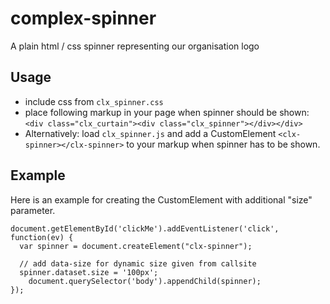 # complex-spinner
A plain html / css spinner representing our organisation logo

## Usage
- include css from `clx_spinner.css`
- place following markup in your page when spinner should be shown: `<div class="clx_curtain"><div class="clx_spinner"></div></div>`
- Alternatively: load `clx_spinner.js` and add a CustomElement `<clx-spinner></clx-spinner>` to your markup when spinner has to be shown.

## Example
Here is an example for creating the CustomElement with additional "size" parameter.
```
document.getElementById('clickMe').addEventListener('click', function(ev) {
  var spinner = document.createElement("clx-spinner");
  
  // add data-size for dynamic size given from callsite
  spinner.dataset.size = '100px';
    document.querySelector('body').appendChild(spinner);
});
```
